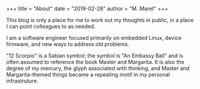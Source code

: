 +++
title = "About"
date = "2019-02-28"
author = "M. Maret"
+++

This blog is only a place for me to work out my thoughts in public, in a place I can point colleagues to as needed. 

I am a software engineer focused primarily on embedded Linux, device firmware, and new ways to address old problems.

"12 Scorpio" is a Sabian symbol; the symbol is "An Embassy Ball" and is often assumed to reference the book Master and Margarita. It is also the degree of my mercury, the glyph associated with thinking, and Master and Margarita-themed things became a repeating motif in my personal infrastruture.


